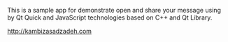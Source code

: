 This is a sample app for demonstrate open and share your message using by Qt Quick and JavaScript technologies based on C++ and Qt Library.

http://kambizasadzadeh.com
